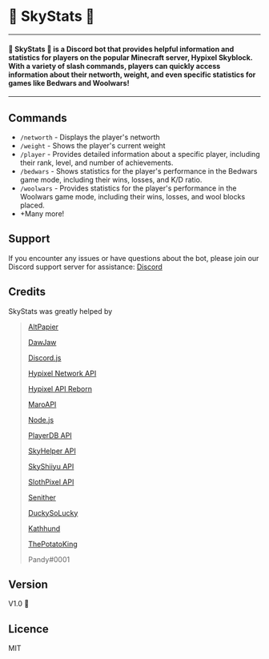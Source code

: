 # 🌹 SkyStats 🌹

---

#### 🌹 SkyStats 🌹 is a Discord bot  that provides helpful information and statistics for players on the popular Minecraft server, Hypixel Skyblock. With a variety of slash commands, players can quickly access information about their networth, weight, and even specific statistics for games like Bedwars and Woolwars!

---

## Commands

* `/networth` - Displays the player's networth
* `/weight` - Shows the player's current weight
* `/player` - Provides detailed information about a specific player, including their rank, level, and number of achievements.
* `/bedwars` - Shows statistics for the player's performance in the Bedwars game mode, including their wins, losses, and K/D ratio.
* `/woolwars` - Provides statistics for the player's performance in the Woolwars game mode, including their wins, losses, and wool blocks placed.
* +Many more!

## Support

If you encounter any issues or have questions about the bot, please join our Discord support server for assistance: [Discord](https://discord.gg/DNHdpx8wwn) 

## Credits

SkyStats was greatly helped by

> [AltPapier](https://github.com/Altpapier/hypixel-discord-guild-bridge "Skyhelper Developer")
>
> [DawJaw](https://dawjaw.net/jacobs "Helper functions")
>
> [Discord.js](https://discord.js.org/ "Discord")
>
> [Hypixel Network API](http://api.hypixel.net/ "For this to be possible")
>
> [Hypixel API Reborn](https://hypixel.stavzdev.me/#/ "Hypixel API reborn!")
>
> [MaroAPI](https://github.com/zt3h "For the concept")
>
> [Node.js](https://nodejs.org/ "For The Framework")
>
> [PlayerDB API](https://playerdb.co/ "Used in almost all commands")
>
> [SkyHelper API](https://github.com/Altpapier/SkyHelperAPI "For api uses")
>
> [SkyShiiyu API](https://github.com/SkyCryptWebsite/SkyCrypt "For Dungeon Data")
>
> [SlothPixel API](https://github.com/slothpixel "For WoolWars Data")
>
> [Senither](https://github.com/Senither "For Weight")
>
> [DuckySoLucky](https://https://github.com/DuckySoLucky "For the template")
>
> [Kathhund](https://https://github.com/Kathund "For some bedwars fixes")
>
> [ThePotatoKing](https://links.sperrer.ca "for all of my bugs")
>
> Pandy#0001

## Version

V1.0 🚀


## Licence

MIT
